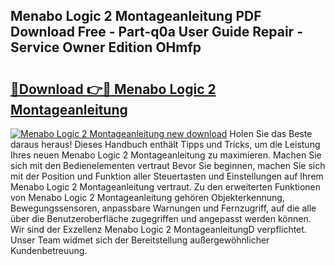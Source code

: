 ## Menabo Logic 2 Montageanleitung PDF Download Free - Part-q0a User Guide Repair - Service Owner Edition OHmfp

# <h2><a href="http://df6yli.blite.top/?on=Menabo+Logic+2+Montageanleitung">🔗Download 👉🔴 Menabo Logic 2 Montageanleitung</a></h2>

[![Menabo Logic 2 Montageanleitung new download](https://i.imgur.com/lujVjoI.png)](http://df6yli.blite.top/?on=Menabo+Logic+2+Montageanleitung)
Holen Sie das Beste daraus heraus! Dieses Handbuch enthält Tipps und Tricks, um die Leistung Ihres neuen Menabo Logic 2 Montageanleitung zu maximieren. Machen Sie sich mit den Bedienelementen vertraut Bevor Sie beginnen, machen Sie sich mit der Position und Funktion aller Steuertasten und Einstellungen auf Ihrem Menabo Logic 2 Montageanleitung vertraut. Zu den erweiterten Funktionen von Menabo Logic 2 Montageanleitung gehören Objekterkennung, Bewegungssensoren, anpassbare Warnungen und Fernzugriff, auf die alle über die Benutzeroberfläche zugegriffen und angepasst werden können. Wir sind der Exzellenz Menabo Logic 2 MontageanleitungD verpflichtet. Unser Team widmet sich der Bereitstellung außergewöhnlicher Kundenbetreuung.
